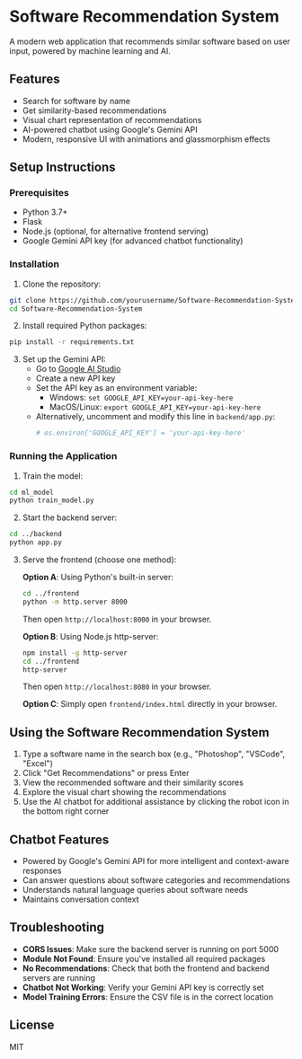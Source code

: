 # Software Recommendation System

A modern web application that recommends similar software based on user input, powered by machine learning and AI.

## Features

- Search for software by name
- Get similarity-based recommendations
- Visual chart representation of recommendations
- AI-powered chatbot using Google's Gemini API
- Modern, responsive UI with animations and glassmorphism effects

## Setup Instructions

### Prerequisites

- Python 3.7+
- Flask
- Node.js (optional, for alternative frontend serving)
- Google Gemini API key (for advanced chatbot functionality)

### Installation

1. Clone the repository:
```bash
git clone https://github.com/yourusername/Software-Recommendation-System.git
cd Software-Recommendation-System
```

2. Install required Python packages:
```bash
pip install -r requirements.txt
```

3. Set up the Gemini API:
   - Go to [Google AI Studio](https://makersuite.google.com/app/apikey)
   - Create a new API key
   - Set the API key as an environment variable:
     - Windows: `set GOOGLE_API_KEY=your-api-key-here`
     - MacOS/Linux: `export GOOGLE_API_KEY=your-api-key-here`
   - Alternatively, uncomment and modify this line in `backend/app.py`:
     ```python
     # os.environ['GOOGLE_API_KEY'] = 'your-api-key-here'
     ```

### Running the Application

1. Train the model:
```bash
cd ml_model
python train_model.py
```

2. Start the backend server:
```bash
cd ../backend
python app.py
```

3. Serve the frontend (choose one method):

   **Option A**: Using Python's built-in server:
   ```bash
   cd ../frontend
   python -m http.server 8000
   ```
   Then open `http://localhost:8000` in your browser.

   **Option B**: Using Node.js http-server:
   ```bash
   npm install -g http-server
   cd ../frontend
   http-server
   ```
   Then open `http://localhost:8080` in your browser.

   **Option C**: Simply open `frontend/index.html` directly in your browser.

## Using the Software Recommendation System

1. Type a software name in the search box (e.g., "Photoshop", "VSCode", "Excel")
2. Click "Get Recommendations" or press Enter
3. View the recommended software and their similarity scores
4. Explore the visual chart showing the recommendations
5. Use the AI chatbot for additional assistance by clicking the robot icon in the bottom right corner

## Chatbot Features

- Powered by Google's Gemini API for more intelligent and context-aware responses
- Can answer questions about software categories and recommendations
- Understands natural language queries about software needs
- Maintains conversation context

## Troubleshooting

- **CORS Issues**: Make sure the backend server is running on port 5000
- **Module Not Found**: Ensure you've installed all required packages
- **No Recommendations**: Check that both the frontend and backend servers are running
- **Chatbot Not Working**: Verify your Gemini API key is correctly set
- **Model Training Errors**: Ensure the CSV file is in the correct location

## License

MIT 